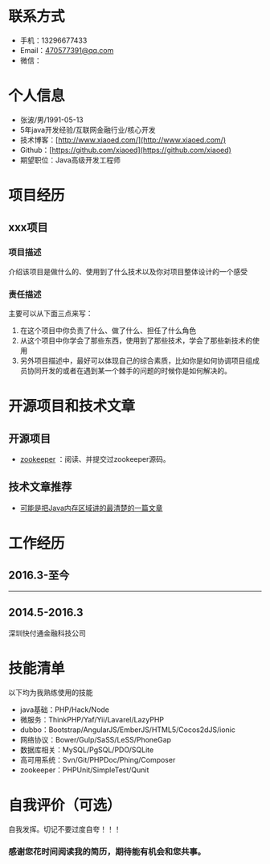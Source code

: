 # 联系方式

- 手机：13296677433
- Email：470577391@qq.com
- 微信：

# 个人信息

 - 张波/男/1991-05-13
 - 5年java开发经验/互联网金融行业/核心开发
 - 技术博客：[http://www.xiaoed.com/](http://www.xiaoed.com/) 
 - Github：[https://github.com/xiaoed](https://github.com/xiaoed)
 - 期望职位：Java高级开发工程师
 

# 项目经历

## xxx项目

### 项目描述

介绍该项目是做什么的、使用到了什么技术以及你对项目整体设计的一个感受

### 责任描述

主要可以从下面三点来写：

1. 在这个项目中你负责了什么、做了什么、担任了什么角色
2. 从这个项目中你学会了那些东西，使用到了那些技术，学会了那些新技术的使用
3. 另外项目描述中，最好可以体现自己的综合素质，比如你是如何协调项目组成员协同开发的或者在遇到某一个棘手的问题的时候你是如何解决的。

# 开源项目和技术文章

## 开源项目

- [zookeeper](https://github.com/apache/zookeeper) ：阅读、并提交过zookeeper源码。


## 技术文章推荐

- [可能是把Java内存区域讲的最清楚的一篇文章](https://juejin.im/post/5b7d69e4e51d4538ca5730cb)


# 工作经历

## 2016.3-至今
******

## 2014.5-2016.3
深圳快付通金融科技公司
 
 
# 技能清单

以下均为我熟练使用的技能

- java基础：PHP/Hack/Node
- 微服务：ThinkPHP/Yaf/Yii/Lavarel/LazyPHP
- dubbo：Bootstrap/AngularJS/EmberJS/HTML5/Cocos2dJS/ionic
- 网络协议：Bower/Gulp/SaSS/LeSS/PhoneGap
- 数据库相关：MySQL/PgSQL/PDO/SQLite
- 高可用系统：Svn/Git/PHPDoc/Phing/Composer
- zookeeper：PHPUnit/SimpleTest/Qunit

# 自我评价（可选）

自我发挥。切记不要过度自夸！！！


### 感谢您花时间阅读我的简历，期待能有机会和您共事。
